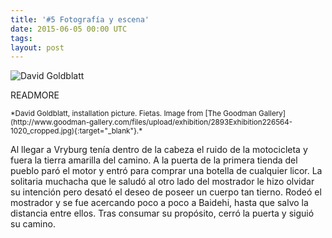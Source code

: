 ```yaml
---
title: '#5 Fotografía y escena'
date: 2015-06-05 00:00 UTC
tags: 
layout: post
---
```

![David Goldblatt](/2015-foto/david-goldblatt-installation-picture-fietas.jpg)

READMORE

<small> 
*David Goldblatt, installation picture. Fietas. Image from [The Goodman Gallery](http://www.goodman-gallery.com/files/upload/exhibition/2893Exhibition226564-1020_cropped.jpg){:target="_blank"}.*
</small>

Al llegar a Vryburg tenía dentro de la cabeza el ruido de la motocicleta y fuera la tierra amarilla del camino. A la puerta de la primera tienda del pueblo paró el motor y entró para comprar una botella de cualquier licor. La solitaria muchacha que le saludó al otro lado del mostrador le hizo olvidar su intención pero desató el deseo de poseer un cuerpo tan tierno. Rodeó el mostrador y se fue acercando poco a poco a Baidehi, hasta que salvo la distancia entre ellos. Tras consumar su propósito, cerró la puerta y  siguió su camino.